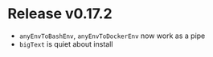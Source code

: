 # Release v0.17.2

- `anyEnvToBashEnv`, `anyEnvToDockerEnv` now work as a pipe
- `bigText` is quiet about install
